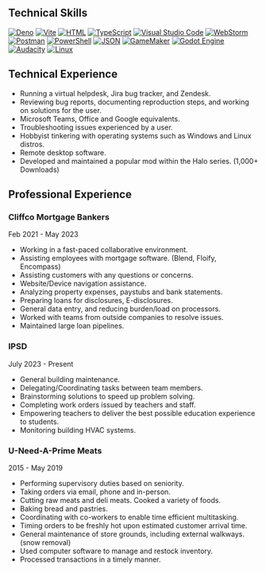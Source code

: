 ## Technical Skills
[![Deno](https://img.shields.io/badge/Deno-000?logo=deno&logoColor=fff)](#)
[![Vite](https://img.shields.io/badge/Vite-646CFF?logo=vite&logoColor=fff)](#)
[![HTML](https://img.shields.io/badge/HTML-%23E34F26.svg?logo=html5&logoColor=white)](#)
[![TypeScript](https://img.shields.io/badge/TypeScript-3178C6?logo=typescript&logoColor=fff)](#)
[![Visual Studio Code](https://custom-icon-badges.demolab.com/badge/VS%20Code-0078d7.svg?logo=vsc&logoColor=white)](#)
[![WebStorm](https://img.shields.io/badge/WebStorm-000?logo=webstorm&logoColor=fff)](#)
[![Postman](https://img.shields.io/badge/Postman-FF6C37?logo=postman&logoColor=white)](#)
[![PowerShell](https://custom-icon-badges.demolab.com/badge/Powershell-0078D6?logo=windows11&logoColor=white)](#)
[![JSON](https://img.shields.io/badge/JSON-000?logo=json&logoColor=fff)](#)
[![GameMaker](https://img.shields.io/badge/GameMaker-000?logo=gamemaker&logoColor=fff)](#)
[![Godot Engine](https://img.shields.io/badge/Godot-%23FFFFFF.svg?logo=godot-engine)](#)
[![Audacity](https://img.shields.io/badge/Audacity-0000CC?logo=audacity&logoColor=white)](#)
[![Linux](https://img.shields.io/badge/Linux-FCC624?logo=linux&logoColor=black)](#)

## Technical Experience
- Running a virtual helpdesk, Jira bug tracker, and Zendesk.
- Reviewing bug reports, documenting reproduction steps, and working on solutions for the user.
- Microsoft Teams, Office and Google equivalents.
- Troubleshooting issues experienced by a user.
- Hobbyist tinkering with operating systems such as Windows and Linux distros.
- Remote desktop software.
- Developed and maintained a popular mod within the Halo series. (1,000+ Downloads)

## Professional Experience
### Cliffco Mortgage Bankers
Feb 2021 - May 2023 
- Working in a fast-paced collaborative environment.
- Assisting employees with mortgage software. (Blend, Floify, Encompass)
- Assisting customers with any questions or concerns.
- Website/Device navigation assistance.
- Analyzing property expenses, paystubs and bank statements.
- Preparing loans for disclosures, E-disclosures.
- General data entry, and reducing burden/load on processors.
- Worked with teams from outside companies to resolve issues.
- Maintained large loan pipelines.

### IPSD
July 2023 - Present
- General building maintenance.
- Delegating/Coordinating tasks between team members.
- Brainstorming solutions to speed up problem solving.
- Completing work orders issued by teachers and staff.
- Empowering teachers to deliver the best possible education experience to students.
- Monitoring building HVAC systems.

### U-Need-A-Prime Meats
2015 - May 2019
- Performing supervisory duties based on seniority.
- Taking orders via email, phone and in-person.
- Cutting raw meats and deli meats. Cooked a variety of foods.
- Baking bread and pastries.
- Coordinating with co-workers to enable time efficient multitasking.
- Timing orders to be freshly hot upon estimated customer arrival time.
- General maintenance of store grounds, including external walkways. (snow removal)
- Used computer software to manage and restock inventory.
- Processed transactions in a timely manner.
